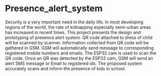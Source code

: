 # Presence_alert_system

Security is a very important need in the daily life. In most developing regions of the world, the rate of kidnapping especially semi-urban areas has increased in recent times.
This project presents the design and prototyping of presence alert system. QR code attached to dress of child will be scanned by scanner. Information collected from QR
code will be gathered in GSM. GSM will automatically send message to corresponding registered mobile numbers and emails. The ESP32 cam is used to scan the QR code. Once an QR was detected by the ESP32 cam, GSM will send an alert SMS message or Email to registered ids. The proposed system accurately scans and inform the presence of kids in school.
